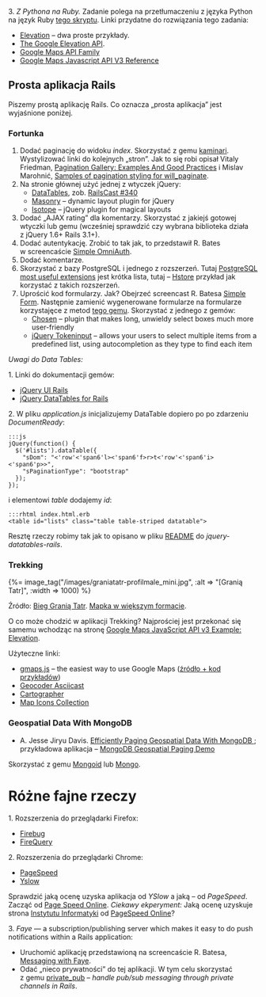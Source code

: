 3\. *Z Pythona na Ruby.*
Zadanie polega na przetłumaczeniu z języka Python na język Ruby
[tego skryptu](http://code.google.com/intl/pl-PL/apis/maps/documentation/elevation/#CreatingElevationCharts).
Linki przydatne do rozwiązania tego zadania:

* [Elevation](http://code.google.com/intl/pl-PL/apis/maps/documentation/javascript/services.html#Elevation) –
  dwa proste przykłady.
* [The Google Elevation API](http://code.google.com/intl/pl-PL/apis/maps/documentation/elevation/).
* [Google Maps API Family](http://code.google.com/intl/pl-PL/apis/maps/)
* [Google Maps Javascript API V3 Reference](http://code.google.com/intl/pl-PL/apis/maps/documentation/javascript/reference.html)


## Prosta aplikacja Rails

Piszemy prostą aplikację Rails. Co oznacza „prosta aplikacja”
jest wyjaśnione poniżej.


### Fortunka

1. Dodać paginację do widoku *index*.
Skorzystać z gemu [kaminari](https://github.com/amatsuda/kaminari).
Wystylizować linki do kolejnych „stron”.
Jak to się robi opisał Vitaly Friedman,
[Pagination Gallery: Examples And Good Practices](http://www.smashingmagazine.com/2007/11/16/pagination-gallery-examples-and-good-practices/) i Mislav Marohnić,
[Samples of pagination styling for will_paginate](http://mislav.uniqpath.com/will_paginate/).
2. Na stronie głównej użyć jednej z wtyczek jQuery:
   - [DataTables](http://datatables.net/), zob. [RailsCast \#340](http://railscasts.com/episodes/340-datatables)
   - [Masonry](http://masonry.desandro.com/) – dynamic layout plugin for jQuery
   - [Isotope](http://isotope.metafizzy.co/) – jQuery plugin for magical layouts
3. Dodać „AJAX rating” dla komentarzy.
Skorzystać z jakiejś gotowej wtyczki lub gemu
(wcześniej sprawdzić czy wybrana biblioteka działa z jQuery 1.6+ Rails 3.1+).
4. Dodać autentykację. Zrobić to tak jak, to
przedstawił R. Bates w screencaście
[Simple OmniAuth](http://railscasts.com/episodes/241-simple-omniauth).
5. Dodać komentarze.
6. Skorzystać z bazy PostgreSQL i jednego z rozszerzeń.
Tutaj [PostgreSQL most useful extensions](http://blog.railsware.com/2012/04/23/postgresql-most-useful-extensions/)
jest krótka lista, tutaj –
[Hstore](http://railscasts.com/episodes/345-hstore) przykład jak korzystać z takich rozszerzeń.
7. Uprościć kod formularzy. Jak?
Obejrzeć screencast R. Batesa [Simple Form](http://railscasts.com/episodes/234-simple-form).
Następnie zamienić wygenerowane formularze na formularze korzystajęce
z metod [tego gemu](http://github.com/plataformatec/simple_form).
Skorzystać z jednego z gemów:
   * [Chosen](http://harvesthq.github.com/chosen/) – plugin that makes long,
   unwieldy select boxes much more user-friendly
   * [jQuery Tokeninput](http://loopj.com/jquery-tokeninput/) – allows
   your users to select multiple items from a predefined list, using
   autocompletion as they type to find each item


*Uwagi do Data Tables:*

1\. Linki do dokumentacji gemów:

* [jQuery UI Rails](https://github.com/joliss/jquery-ui-rails)
* [jQuery DataTables for Rails](https://github.com/rweng/jquery-datatables-rails)

2\. W pliku *application.js* inicjalizujemy DataTable dopiero po
po zdarzeniu *DocumentReady*:

    :::js
    jQuery(function() {
      $('#lists').dataTable({
        "sDom": "<'row'<'span6'l><'span6'f>r>t<'row'<'span6'i><'span6'p>>",
        "sPaginationType": "bootstrap"
      });
    });

i elementowi *table* dodajemy *id*:

    :::rhtml index.html.erb
    <table id="lists" class="table table-striped datatable">

Resztę rzeczy robimy tak jak to opisano w pliku
[README](https://github.com/rweng/jquery-datatables-rails)
do *jquery-datatables-rails*.


### Trekking

{%= image_tag("/images/graniatatr-profilmale_mini.jpg", :alt => "[Granią Tatr]", :width => 1000) %}

Źródło: [Bieg Granią Tatr]("http://www.graniatatr.pl/").
[Mapka w większym formacie](http://www.graniatatr.pl/images/profilmale.JPG).

O co może chodzić w aplikacji Trekking? Najprościej jest przekonać się
samemu wchodząc na stronę
[Google Maps JavaScript API v3 Example: Elevation](http://www.geocodezip.com/v3_elevation-profile_distance.html).

Użyteczne linki:

* [gmaps.js](http://hpneo.github.com/gmaps/) – the easiest way to use Google Maps
  ([źródło + kod przykładów](https://github.com/HPNeo/gmaps))
* [Geocoder Asciicast](http://railscasts.com/episodes/273-geocoder?view=asciicast)
* [Cartographer](https://github.com/joshuamiller/cartographer)
* [Map Icons Collection](http://mapicons.nicolasmollet.com/)


### Geospatial Data With MongoDB

* A. Jesse Jiryu Davis.
  [Efficiently Paging Geospatial Data With MongoDB ](http://emptysqua.re/blog/paging-geo-mongodb/);
  przykładowa aplikacja – [MongoDB Geospatial Paging Demo](http://emptysqua.re/geopaging)

Skorzystać z gemu
[Mongoid](http://mongoid.org/en/mongoid/index.html) lub
[Mongo](http://api.mongodb.org/ruby/current/).


# Różne fajne rzeczy

1\. Rozszerzenia do przeglądarki Firefox:

* [Firebug](http://getfirebug.com/)
* [FireQuery](https://addons.mozilla.org/en-US/firefox/addon/firequery/)

2\. Rozszerzenia do przeglądarki Chrome:

* [PageSpeed](http://code.google.com/intl/pl-PL/speed/page-speed/docs/using_chrome.html)
* [Yslow](http://developer.yahoo.com/yslow/)

Sprawdzić jaką ocenę uzyska aplikacja od *YSlow* a jaką – od *PageSpeed*.
Zacząć od [Page Speed Online](http://pagespeed.googlelabs.com/pagespeed/).
*Ciekawy ekperyment:*
Jaką ocenę uzyskuje strona [Instytutu Informatyki](http://inf.ug.edu.pl/)
od [PageSpeed Online](http://pagespeed.googlelabs.com/pagespeed/)?

3\. *Faye* — a subscription/publishing server which makes it easy to do
push notifications within a Rails application:

* Uruchomić aplikację przedstawioną na screencaście R. Batesa,
  [Messaging with Faye](http://railscasts.com/episodes/260-messaging-with-faye).
* Odać „nieco prywatności” do tej aplikacji.
  W tym celu skorzystać z gemu [private_pub](https://github.com/ryanb/private_pub) –
  *handle pub/sub messaging through private channels in Rails*.
